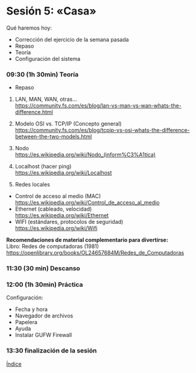 # Sesión 5: «Casa»

Qué haremos hoy:
- Corrección del ejercicio de la semana pasada
- Repaso
- Teoría
- Configuración del sistema

### 09:30 (1h 30min) Teoría  

- Repaso

1. LAN, MAN, WAN, otras...  
https://community.fs.com/es/blog/lan-vs-man-vs-wan-whats-the-difference.html  

2. Modelo OSI vs. TCP/IP (Concepto general)  
https://community.fs.com/es/blog/tcpip-vs-osi-whats-the-difference-between-the-two-models.html  

3. Nodo  
https://es.wikipedia.org/wiki/Nodo_(inform%C3%A1tica)  

4. Localhost (hacer ping)  
https://es.wikipedia.org/wiki/Localhost  

5. Redes locales  
- Control de acceso al medio (MAC)  
https://es.wikipedia.org/wiki/Control_de_acceso_al_medio  
- Ethernet (cableado, velocidad)  
https://es.wikipedia.org/wiki/Ethernet  
- WIFI (estándares, protocolos de seguridad)  
https://es.wikipedia.org/wiki/Wifi  

**Recomendaciones de material complementario para divertirse:**  
Libro: Redes de computadoras (1981)  
https://openlibrary.org/books/OL24657684M/Redes_de_Computadoras  

### 11:30 (30 min) Descanso

### 12:00 (1h 30min) Práctica

Configuración:
- Fecha y hora
- Navegador de archivos
- Papelera
- Ayuda
- Instalar GUFW Firewall

### 13:30 finalización de la sesión

[Índice](../README.md)